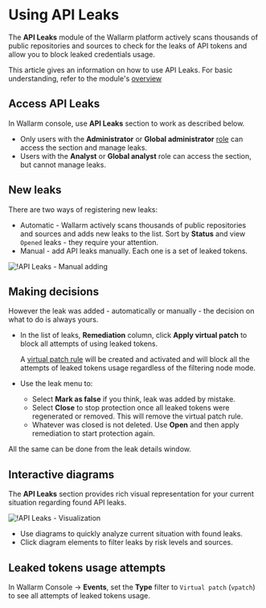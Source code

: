 # Using API Leaks

The **API Leaks** module of the Wallarm platform actively scans thousands of public repositories and sources to check for the leaks of API tokens and allow you to block leaked credentials usage.

This article gives an information on how to use API Leaks. For basic understanding, refer to the module's [overview](../about-wallarm/api-leaks.md)

## Access API Leaks

In Wallarm console, use **API Leaks** section to work as described below.

* Only users with the **Administrator** or **Global administrator** [role](../user-guides/settings/users.md#user-roles) can access the section and manage leaks.
* Users with the **Analyst** or **Global analyst** role can access the section, but cannot manage leaks.

## New leaks

There are two ways of registering new leaks:

* Automatic - Wallarm actively scans thousands of public repositories and sources and adds new leaks to the list. Sort by **Status** and view `Opened` leaks - they require your attention.
* Manual - add API leaks manually. Each one is a set of leaked tokens.

![!API Leaks - Manual adding](../images/about-wallarm-waf/api-leaks/api-leaks-add-manually.png)

## Making decisions

However the leak was added - automatically or manually - the decision on what to do is always yours.

* In the list of leaks, **Remediation** column, click **Apply virtual patch** to block all attempts of using leaked tokens.

    A [virtual patch rule](../user-guides/rules/vpatch-rule.md) will be created and activated and will block all the attempts of leaked tokens usage regardless of the filtering node mode.

* Use the leak menu to:

    * Select **Mark as false** if you think, leak was added by mistake.
    * Select **Close** to stop protection once all leaked tokens were regenerated or removed. This will remove the virtual patch rule.
    * Whatever was closed is not deleted. Use **Open** and then apply remediation to start protection again.

All the same can be done from the leak details window.

## Interactive diagrams

The **API Leaks** section provides rich visual representation for your current situation regarding found API leaks.

![!API Leaks - Visualization](../images/about-wallarm-waf/api-leaks/api-leaks-visual.png)

* Use diagrams to quickly analyze current situation with found leaks.
* Click diagram elements to filter leaks by risk levels and sources.

## Leaked tokens usage attempts

In Wallarm Console → **Events**, set the **Type** filter to `Virtual patch` (`vpatch`) to see all attempts of leaked tokens usage.
